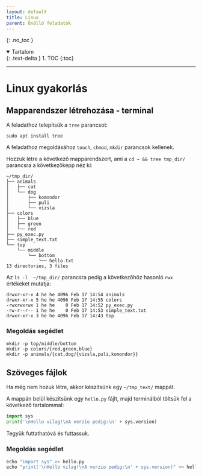 ```yaml
---
layout: default
title: Linux
parent: Önálló feladatok
---
```


{: .no_toc }

<details open markdown="block">
  <summary>
    Tartalom
  </summary>
  {: .text-delta }
1. TOC
{:toc}
</details>

---


# Linux gyakorlás

## Mapparendszer létrehozása - terminal

A feladathoz telepítsük a `tree` parancsot: 
```
sudo apt install tree
```

A feladathoz megoldásához `touch`, `chmod`, `mkdir` parancsok kellenek. 

Hozzuk létre a következő mapparendszert, ami a `cd ~ && tree tmp_dir/` parancsra a következőképp néz ki:

```
~/tmp_dir/
├── animals
│   ├── cat
│   └── dog
│       ├── komondor
│       ├── puli
│       └── vizsla
├── colors
│   ├── blue
│   ├── green
│   └── red
├── py_exec.py
├── simple_text.txt
└── top
    └── middle
        └── bottom
            └── hello.txt
13 directories, 3 files
```

Az `ls -l  ~/tmp_dir/` parancsra pedig a következőhöz hasonló `rwx` értékeket mutatja:

```
drwxr-xr-x 4 he he 4096 Feb 17 14:54 animals
drwxr-xr-x 5 he he 4096 Feb 17 14:55 colors
-rwxrwxrwx 1 he he    0 Feb 17 14:52 py_exec.py
-rw-r--r-- 1 he he    0 Feb 17 14:53 simple_text.txt
drwxr-xr-x 3 he he 4096 Feb 17 14:43 top
```



### Megoldás segédlet

```
mkdir -p top/middle/bottom
mkdir -p colors/{red,green,blue}
mkdir -p animals/{cat,dog/{vizsla,puli,komondor}}
```

## Szöveges fájlok

Ha még nem hozuk létre, akkor készítsünk egy `~/tmp_text/` mappát.

A mappán belül készítsünk egy `hello.py` fájlt, majd terminálból töltsük fel a következő tartalommal:

``` python
import sys
print('\nHello vilag!\nA verzio pedig:\n' + sys.version)
```

Tegyük futtathatóvá és futtassuk.


### Megoldás segédlet

``` python
echo "import sys" >> hello.py
echo "print('\nHello vilag!\nA verzio pedig:\n' + sys.version)" >> hello.py
```